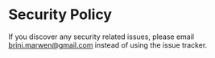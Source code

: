 # Security Policy

If you discover any security related issues, please email brini.marwen@gmail.com instead of using the issue tracker.
